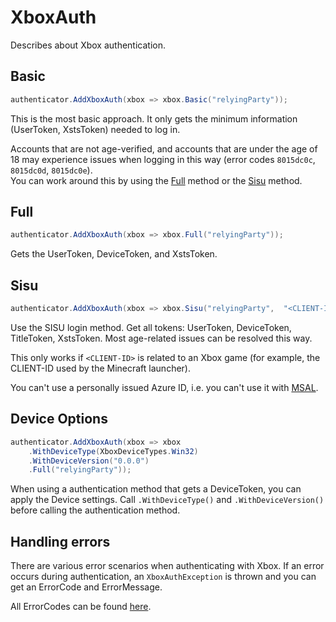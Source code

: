 # XboxAuth

Describes about Xbox authentication.

## Basic

```csharp
authenticator.AddXboxAuth(xbox => xbox.Basic("relyingParty"));
```

This is the most basic approach. It only gets the minimum information (UserToken, XstsToken) needed to log in.

Accounts that are not age-verified, and accounts that are under the age of 18 may experience issues when logging in this way (error codes `8015dc0c`, `8015dc0d`, `8015dc0e`).  
You can work around this by using the [Full](#full) method or the [Sisu](#sisu) method.

## Full

```csharp
authenticator.AddXboxAuth(xbox => xbox.Full("relyingParty"));
```

Gets the UserToken, DeviceToken, and XstsToken.

## Sisu

```csharp
authenticator.AddXboxAuth(xbox => xbox.Sisu("relyingParty",  "<CLIENT-ID>"));
```

Use the SISU login method. Get all tokens: UserToken, DeviceToken, TitleToken, XstsToken. Most age-related issues can be resolved this way. 

This only works if `<CLIENT-ID>` is related to an Xbox game (for example, the CLIENT-ID used by the Minecraft launcher).

You can't use a personally issued Azure ID, i.e. you can't use it with [MSAL](../XboxAuthNet.Game.Msal/Home.md).

## Device Options

```csharp
authenticator.AddXboxAuth(xbox => xbox
    .WithDeviceType(XboxDeviceTypes.Win32)
    .WithDeviceVersion("0.0.0")
    .Full("relyingParty"));
```

When using a authentication method that gets a DeviceToken, you can apply the Device settings. Call `.WithDeviceType()` and `.WithDeviceVersion()` before calling the authentication method.

## Handling errors

There are various error scenarios when authenticating with Xbox. If an error occurs during authentication, an `XboxAuthException` is thrown and you can get an ErrorCode and ErrorMessage.

All ErrorCodes can be found [here](./Errors.md).
